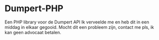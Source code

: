 # Dumpert-PHP
Een PHP library voor de Dumpert API
Ik verveelde me en heb dit in een middag in elkaar gegooid.
Mocht dit een probleem zijn, contact me pls, ik kan geen advocaat betalen.

